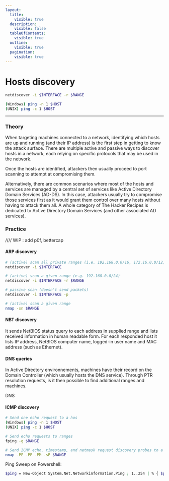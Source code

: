 ```yaml
---
layout:
  title:
    visible: true
  description:
    visible: false
  tableOfContents:
    visible: true
  outline:
    visible: true
  pagination:
    visible: true
---
```


# Hosts discovery

```bash
netdiscover -i $INTERFACE -r $RANGE

(Windows) ping -n 1 $HOST
(UNIX) ping -c 1 $HOST
```

***

### Theory <a href="#theory" id="theory"></a>

When targeting machines connected to a network, identifying which hosts are up and running (and their IP address) is the first step in getting to know the attack surface. There are multiple active and passive ways to discover hosts in a network, each relying on specific protocols that may be used in the network.

Once the hosts are identified, attackers then usually proceed to port scanning to attempt at compromising them.

Alternatively, there are common scenarios where most of the hosts and services are managed by a central set of services like Active Directory Domain Services (AD-DS). In this case, attackers usually try to compromise those services first as it would grant them control over many hosts without having to attack them all. A whole category of The Hacker Recipes is dedicated to Active Directory Domain Services (and other associated AD services).

### Practice <a href="#practice" id="practice"></a>

//// WIP : add p0f, bettercap

#### ARP discovery <a href="#arp-discovery" id="arp-discovery"></a>

```bash
# (active) scan all private ranges (i.e. 192.168.0.0/16, 172.16.0.0/12, 10.0.0.0/8)
netdiscover -i $INTERFACE

# (active) scan a given range (e.g. 192.168.0.0/24)
netdiscover -i $INTERFACE -r $RANGE

# passive scan (doesn't send packets)
netdiscover -i $INTERFACE -p

# (active) scan a given range
nmap -sn $RANGE
```

#### NBT discovery <a href="#nbt-discovery" id="nbt-discovery"></a>

It sends NetBIOS status query to each address in supplied range and lists received information in human readable form. For each responded host it lists IP address, NetBIOS computer name, logged-in user name and MAC address (such as Ethernet).

#### DNS queries <a href="#dns-queries" id="dns-queries"></a>

In Active Directory environnements, machines have their record on the Domain Controller (which usually hosts the DNS service). Through PTR resolution requests, is it then possible to find additional ranges and machines.

DNS

#### ICMP discovery <a href="#icmp-discovery" id="icmp-discovery"></a>

```bash
# Send one echo request to a hos
(Windows) ping -n 1 $HOST
(UNIX) ping -c 1 $HOST

# Send echo requests to ranges
fping -g $RANGE

# Send ICMP echo, timestamp, and netmask request discovery probes to a range
nmap -PE -PP -PM -sP $RANGE
```

Ping Sweep on Powershell:

```bash
$ping = New-Object System.Net.Networkinformation.Ping ; 1..254 | % { $ping.send("192.168.0.$_", 1) | where status -ne 'TimedOut' | select Address | fl * }
```
